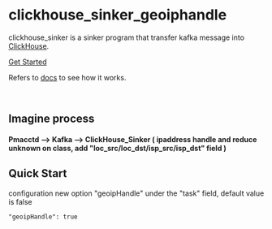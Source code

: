 # clickhouse_sinker_geoiphandle

clickhouse_sinker is a sinker program that transfer kafka message into [ClickHouse](https://clickhouse.yandex/).

[Get Started](https://housepower.github.io/clickhouse_sinker/)

Refers to [docs](https://housepower.github.io/clickhouse_sinker/dev/introduction.html#features) to see how it works.  

<br>

## Imagine process
#### Pmacctd --> Kafka --> ClickHouse_Sinker ( ipaddress handle and reduce unknown on class, add "loc_src/loc_dst/isp_src/isp_dst" field )

## Quick Start
configuration new option "geoipHandle" under the "task" field, default value is false

`"geoipHandle": true`